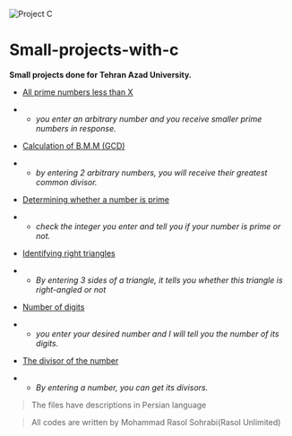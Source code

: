 ![Project C](https://github.com/Rasol-Unlimited/Small-projects-with-c/assets/62307687/7673fc2c-631e-4d86-a72e-c832d1e05d5e)

# Small-projects-with-c
**Small projects done for Tehran Azad University.**

- [All prime numbers less than X](https://github.com/Rasol-Unlimited/Small-projects-with-c/tree/main/All%20prime%20numbers%20less%20than%20X)
- - _you enter an arbitrary number and you receive smaller prime numbers in response._
 
- [Calculation of B.M.M (GCD)](https://github.com/Rasol-Unlimited/Small-projects-with-c/tree/main/Calculation%20of%20B.M.M%20(GCD))
- - _by entering 2 arbitrary numbers, you will receive their greatest common divisor._
 
- [Determining whether a number is prime](https://github.com/Rasol-Unlimited/Small-projects-with-c/tree/main/Determining%20whether%20a%20number%20is%20prime)
- - _check the integer you enter and tell you if your number is prime or not._

- [Identifying right triangles](https://github.com/Rasol-Unlimited/Small-projects-with-c/tree/main/Identifying%20right%20triangles)
- - _By entering 3 sides of a triangle, it tells you whether this triangle is right-angled or not_

- [Number of digits](https://github.com/Rasol-Unlimited/Small-projects-with-c/tree/main/Number%20of%20digits)
- - _you enter your desired number and I will tell you the number of its digits._
 
- [The divisor of the number](https://github.com/Rasol-Unlimited/Small-projects-with-c/tree/main/The%20divisor%20of%20the%20number)
- - _By entering a number, you can get its divisors._

> The files have descriptions in Persian language

> All codes are written by Mohammad Rasol Sohrabi(Rasol Unlimited)
